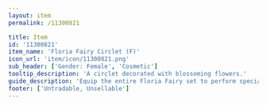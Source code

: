 ```yaml
---
layout: item
permalink: /11300821

title: Item
id: '11300821'
item_name: 'Floria Fairy Circlet (F)'
icon_url: 'item/icon/11300821.png'
sub_header: ['Gender: Female', 'Cosmetic']
tooltip_description: 'A circlet decorated with blossoming flowers.'
guide_description: 'Equip the entire Floria Fairy set to perform special animations.'
footer: ['Untradable, Unsellable']
---
```

